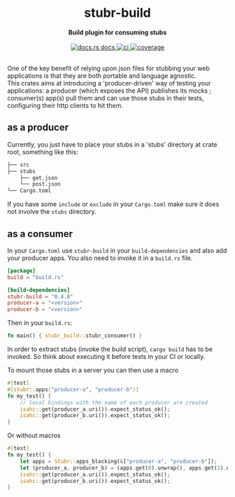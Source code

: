 <h1 align="center">stubr-build</h1>
<div align="center">
 <strong>
   Build plugin for consuming stubs
 </strong>
</div>
<br />
<div align="center">
  <a href="https://docs.rs/stubr-build">
    <img src="https://img.shields.io/badge/docs-latest-blue.svg?style=flat-square"
      alt="docs.rs docs" />
  </a>
  <a href="https://github.com/beltram/stubr/actions">
    <img src="https://github.com/beltram/stubr/workflows/ci/badge.svg?style=flat-square"
      alt="ci" />
  </a>
  <a href="https://coveralls.io/github/beltram/stubr?branch=main">
    <img src="https://coveralls.io/repos/github/beltram/stubr/badge.svg?branch=main" alt="coverage" />
  </a>
</div>
<br/>

One of the key benefit of relying upon json files for stubbing your web applications is that they are both portable and language agnostic.  
This crates aims at introducing a 'producer-driven' way of testing your applications: a producer (which exposes the API) publishes its mocks ; consumer(s) app(s) pull them and can use those stubs in their tests, configuring their http clients to hit them.

## as a producer

Currently, you just have to place your stubs in a 'stubs' directory at crate root, something like this:

```bash
├── src
├── stubs
    ├── get.json
    └── post.json
└── Cargo.toml
```

If you have some `include` or `exclude` in your `Cargo.toml` make sure it does not involve the `stubs` directory.

## as a consumer

In your `Cargo.toml` use `stubr-build` in your `build-dependencies` and also add your producer apps. You also need to invoke it in a `build.rs` file.

```toml
[package]
build = "build.rs"

[build-dependencies]
stubr-build = "0.4.8"
producer-a = "<version>"
producer-b = "<version>"
```

Then in your `build.rs`:

```rust
fn main() { stubr_build::stubr_consumer() }
```

In order to extract stubs (invoke the build script), `cargo build` has to be invoked. So think about executing it before tests in your CI or locally.  

To mount those stubs in a server you can then use a macro

```rust
#[test]
#[stubr::apps("producer-a", "producer-b")]
fn my_test() {
    // local bindings with the name of each producer are created
    isahc::get(producer_a.uri()).expect_status_ok();
    isahc::get(producer_b.uri()).expect_status_ok();
}
```

Or without macros

```rust
#[test]
fn my_test() {
    let apps = Stubr::apps_blocking(&["producer-a", "producer-b"]);
    let (producer_a, producer_b) = (apps.get(0).unwrap(), apps.get(1).unwrap());
    isahc::get(producer_a.uri()).expect_status_ok();
    isahc::get(producer_b.uri()).expect_status_ok();
}
```